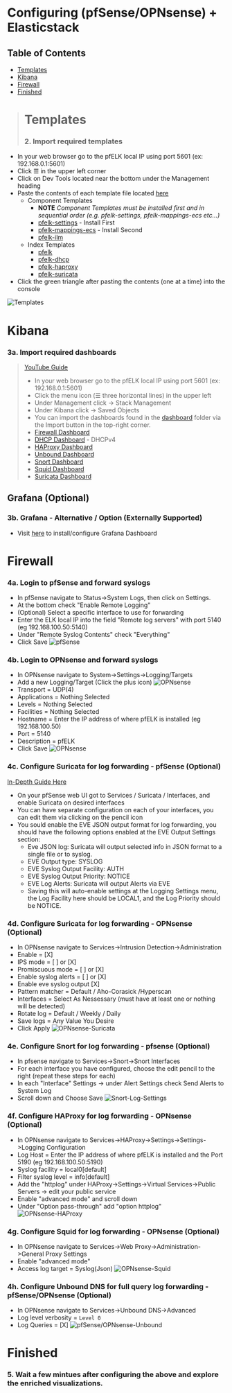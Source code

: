 # Configuring (pfSense/OPNsense) + Elasticstack 
## Table of Contents
- [Templates](#templates)
- [Kibana](#kibana)
- [Firewall](#firewall)
- [Finished](#finished)


># Templates
>### 2. Import required templates
- In your web browser go to the pfELK local IP using port 5601 (ex: 192.168.0.1:5601)
- Click ☰ in the upper left corner
- Click on Dev Tools located near the bottom under the Management heading
- Paste the contents of each template file located [here](https://github.com/pfelk/pfelk/tree/master/etc/logstash/conf.d/templates)
  - Component Templates
    - **NOTE** _Component Templates must be installed first and in sequential order (e.g. pfelk-settings, pfelk-mappings-ecs etc...)_
    - [pfelk-settings](https://raw.githubusercontent.com/pfelk/pfelk/master/etc/logstash/conf.d/templates/pfelk-settings) - Install First
    - [pfelk-mappings-ecs](https://raw.githubusercontent.com/pfelk/pfelk/master/etc/logstash/conf.d/templates/pfelk-mappings-ecs) - Install Second
    - [pfelk-ilm](https://raw.githubusercontent.com/pfelk/pfelk/master/etc/logstash/conf.d/templates/pfelk-ilm)
  - Index Templates
    - [pfelk](https://raw.githubusercontent.com/pfelk/pfelk/master/etc/logstash/conf.d/templates/pfelk)
    - [pfelk-dhcp](https://raw.githubusercontent.com/pfelk/pfelk/master/etc/logstash/conf.d/templates/pfelk-dhcp)
    - [pfelk-haproxy](https://raw.githubusercontent.com/pfelk/pfelk/master/etc/logstash/conf.d/templates/pfelk-haproxy)
    - [pfelk-suricata](https://raw.githubusercontent.com/pfelk/pfelk/master/etc/logstash/conf.d/templates/pfelk-suricata)
- Click the green triangle after pasting the contents (one at a time) into the console

![Templates](https://raw.githubusercontent.com/pfelk/pfelk/master/Images/template-import.PNG)

# Kibana 
### 3a. Import required dashboards
>[YouTube Guide](https://www.youtube.com/watch?v=r7ZXQH4UFX8)
 >- In your web browser go to the pfELK local IP using port 5601 (ex: 192.168.0.1:5601)
 >- Click the menu icon (☰ three horizontal lines) in the upper left
 >- Under Management click -> Stack Management 
 >- Under Kibana click -> Saved Objects
 >- You can import the dashboards found in the [dashboard](https://github.com/pfelk/pfelk/tree/master/Dashboard) folder via the Import button in the top-right corner.
 >- [Firewall Dashboard](https://raw.githubusercontent.com/pfelk/pfelk/master/Dashboard/v6.1/v6.1%20-%20Firewall.ndjson)
 >- [DHCP Dashboard](https://raw.githubusercontent.com/pfelk/pfelk/master/Dashboard/v6.1/v6.1%20-%20DHCP.ndjson) - DHCPv4
 >- [HAProxy Dashboard](https://raw.githubusercontent.com/pfelk/pfelk/master/Dashboard/v6.1/v6.1%20-%20HAProxy.ndjson)
 >- [Unbound Dashboard](https://raw.githubusercontent.com/pfelk/pfelk/master/Dashboard/v6.1/v6.1%20-%20Unbound.ndjson)
 >- [Snort Dashboard](https://raw.githubusercontent.com/pfelk/pfelk/master/Dashboard/v6.1/v6.1%20-%20Snort.ndjson)
 >- [Squid Dashboard](https://raw.githubusercontent.com/pfelk/pfelk/master/Dashboard/v6.1/v6.1%20-%20Squid.ndjson)
 >- [Suricata Dashboard](https://raw.githubusercontent.com/pfelk/pfelk/master/Dashboard/v6.1/v6.1%20-%20Suricata.ndjson)

## Grafana (Optional)
### 3b. Grafana - Alternative / Option (Externally Supported)
 - Visit [here](https://github.com/b4b857f6ee/opnsense_grafana_dashboard) to install/configure Grafana Dashboard
 
# Firewall 
### 4a. Login to pfSense and forward syslogs
- In pfSense navigate to Status->System Logs, then click on Settings.
- At the bottom check "Enable Remote Logging"
- (Optional) Select a specific interface to use for forwarding
- Enter the ELK local IP into the field "Remote log servers" with port 5140 (eg 192.168.100.50:5140)
- Under "Remote Syslog Contents" check "Everything"
- Click Save
![pfSense](https://raw.githubusercontent.com/pfelk/pfelk/master/Images/pfsenselogs.png)
### 4b. Login to OPNsense and forward syslogs
- In OPNsense navigate to System->Settings->Logging/Targets
- Add a new Logging/Target (Click the plus icon)
![OPNsense](https://raw.githubusercontent.com/pfelk/pfelk/master/Images/opnsense-logs.png)
- Transport = UDP(4)
- Applications = Nothing Selected
- Levels = Nothing Selected
- Facilities = Nothing Selected
- Hostname = Enter the IP address of where pfELK is installed (eg 192.168.100.50)
- Port = 5140
- Description = pfELK
- Click Save
![OPNsense](https://raw.githubusercontent.com/pfelk/pfelk/master/Images/opnsense-remote.png)
### 4c. Configure Suricata for log forwarding - pfSense (Optional) 
[In-Depth Guide Here](https://github.com/pfelk/pfelk/wiki/How-To:-Suricata-on-pfSense)
 - On your pfSense web UI got to Services / Suricata / Interfaces, and enable Suricata on desired interfaces
 - You can have separate configuration on each of your interfaces, you can edit them via clicking on the pencil icon
 - You sould enable the EVE JSON output format for log forwarding, you should have the following options enabled at the EVE Output Settings section:
   - Eve JSON log: Suricata will output selected info in JSON format to a single file or to syslog. 
   - EVE Output type: SYSLOG
   - EVE Syslog Output Facility: AUTH
   - EVE Syslog Output Priority: NOTICE 
   - EVE Log Alerts: Suricata will output Alerts via EVE
   - Saving this will auto-enable settings at the Logging Settings menu, the Log Facility here should be LOCAL1, and the Log Priority should be NOTICE.
### 4d. Configure Suricata for log forwarding - OPNsense (Optional)    
 - In OPNsense navigate to Services->Intrusion Detection->Administration
 - Enable = [X]
 - IPS mode = [ ] or [X]
 - Promiscuous mode = [ ] or [X]
 - Enable syslog alerts = [ ] or [X]
 - Enable eve syslog output [X]
 - Pattern matcher = Default / Aho-Corasick /Hyperscan
 - Interfaces = Select As Nessessary (must have at least one or nothing will be detected)
 - Rotate log = Default / Weekly / Daily
 - Save logs = Any Value You Desire
 - Click Apply
![OPNsense-Suricata](https://raw.githubusercontent.com/pfelk/pfelk/master/Images/opnsense-suricata.PNG)
### 4e. Configure Snort for log forwarding - pfsense (Optional)
- In pfsense navigate to Services->Snort->Snort Interfaces
 - For each interface you have configured, choose the edit pencil to the right (repeat these steps for each)
 - In each "Interface" Settings -> under Alert Settings check Send Alerts to System Log
 - Scroll down and Choose Save
 ![Snort-Log-Settings](https://raw.githubusercontent.com/pfelk/pfelk/master/Images/snort-log-settings.png)
### 4f. Configure HAProxy for log forwarding - OPNsense (Optional)
 - In OPNsense navigate to Services->HAProxy->Settings->Settings->Logging Configuration
 - Log Host = Enter the IP address of where pfELK is installed and the Port 5190 (eg 192.168.100.50:5190)
 - Syslog facility = local0[default]
 - Filter syslog level = info[default]
 - Add the "httplog" under HAProxy->Settings->Virtual Services->Public Servers -> edit your public service
 - Enable "advanced mode" and scroll down
 - Under "Option pass-through" add "option httplog"
 ![OPNsense-HAProxy](https://raw.githubusercontent.com/pfelk/pfelk/master/Images/opnsense_haproxy_http_log.PNG)
### 4g. Configure Squid for log forwarding - OPNsense (Optional)
 - In OPNsense navigate to Services->Web Proxy->Administration->General Proxy Settings
 - Enable "advanced mode"
 - Access log target = Syslog(Json)
 ![OPNsense-Squid](https://raw.githubusercontent.com/pfelk/pfelk/master/Images/opnsense_squid_syslog.PNG)
### 4h. Configure Unbound DNS for full query log forwarding - pfSense/OPNsense (Optional)
 - In OPNsense navigate to Services->Unbound DNS->Advanced
 - Log level verbosity = ```Level 0```
 - Log Queries = [X]
 ![pfSense/OPNsense-Unbound](https://raw.githubusercontent.com/pfelk/pfelk/master/Images/unbound_logging.png)
# Finished
### 5. Wait a few mintues after configuring the above and explore the enriched visualizations.
